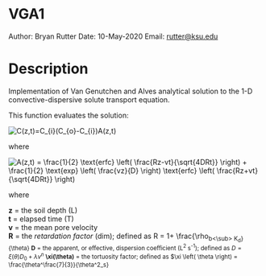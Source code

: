 # VGA1
Author: Bryan Rutter
Date: 10-May-2020
Email: rutter@ksu.edu

# Description

Implementation of Van Genutchen and Alves analytical solution to the 1-D convective-dispersive solute transport equation.

This function evaluates the solution:

![C(z,t)=C_{i}(C_{o}-C_{i})A(z,t)](https://render.githubusercontent.com/render/math?math=C(z%2Ct)%3DC_%7Bi%7D(C_%7Bo%7D-C_%7Bi%7D)A(z%2Ct))

where

![A(z,t) = \frac{1}{2} \text{erfc} \left( \frac{Rz-vt}{\sqrt{4DRt}} \right) + \frac{1}{2} \text{exp} \left( \frac{vz}{D} \right) \text{erfc} \left( \frac{Rz+vt}{\sqrt{4DRt}} \right)](https://render.githubusercontent.com/render/math?math=A(z%2Ct)%20%3D%20%5Cfrac%7B1%7D%7B2%7D%20%5Ctext%7Berfc%7D%20%5Cleft(%20%5Cfrac%7BRz-vt%7D%7B%5Csqrt%7B4DRt%7D%7D%20%5Cright)%20%2B%20%5Cfrac%7B1%7D%7B2%7D%20%5Ctext%7Bexp%7D%20%5Cleft(%20%5Cfrac%7Bvz%7D%7BD%7D%20%5Cright)%20%5Ctext%7Berfc%7D%20%5Cleft(%20%5Cfrac%7BRz%2Bvt%7D%7B%5Csqrt%7B4DRt%7D%7D%20%5Cright))

where

__z__ = the soil depth (L)  
__t__ = elapsed time (T)  
__v__ = the mean pore velocity  
__R__ = the _retardation factor_ (dim); defined as R = 1+ \frac{\rho<sub>b<\sub> K<sub>d</sub>}{\theta}
__D__ = the apparent, or effective, dispersion coefficient (L<sup>2</sup> s<sup>-1</sup>); defined as $D = \xi \left( \theta \right) D_0 + \lambda v^{n}$
__\xi(\theta)__ = the tortuosity factor; defined as $\xi \left( \theta \right) = \frac{\theta^\frac{7}{3}}{\theta^2_s}



